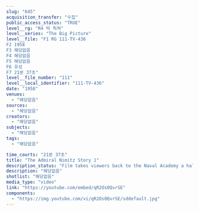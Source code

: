 ```yaml
---
slug: "645"
acquisition_transfer: "수집"
public_access_status: "TRUE"
level__rg: "R4 빅 픽쳐"
level__series: "The Big Picture"
level__file: "F1 RG 111-TV-436
F2 1958
F3 해당없음
F4 해당없음
F5 해당없음
F6 유성
F7 21분 37초"
level__file_number: "111"
level__local_identifier: "111-TV-436"
date: "1958"
venues: 
  - "해당없음"
sources: 
  - "해당없음"
creators: 
  - "해당없음"
subjects: 
  - "해당없음"
tags: 
  - "해당없음"

time_courts: "21분 37초"
title: "The Admiral Nimitz Story 1"
description_status: "Film takes viewers back to the Naval Academy a half-century ago to the early days and the Spanish-American War to develop this biography on one of America`s Naval heroes."
description: "해당없음"
shotlist: "해당없음"
media_type: "video"
link: "https://youtube.com/embed/qR2Os0QvrSE"
components: 
  - "https://img.youtube.com/vi/qR2Os0QvrSE/sddefault.jpg"
---
```

